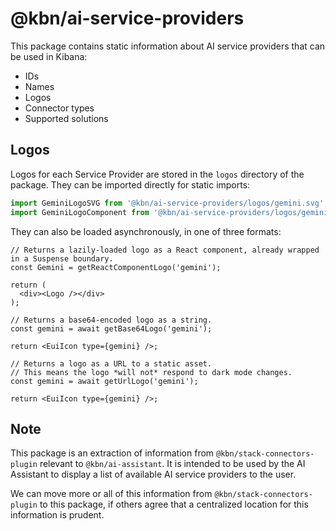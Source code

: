 # @kbn/ai-service-providers

This package contains static information about AI service providers that can be used in Kibana:

- IDs
- Names
- Logos
- Connector types
- Supported solutions

## Logos

Logos for each Service Provider are stored in the `logos` directory of the package.  They can be imported directly for static imports:

```ts
import GeminiLogoSVG from '@kbn/ai-service-providers/logos/gemini.svg';
import GeminiLogoComponent from '@kbn/ai-service-providers/logos/gemini';
```

They can also be loaded asynchronously, in one of three formats:

```tsx
// Returns a lazily-loaded logo as a React component, already wrapped in a Suspense boundary.
const Gemini = getReactComponentLogo('gemini');

return (
  <div><Logo /></div>
);

// Returns a base64-encoded logo as a string.
const gemini = await getBase64Logo('gemini');

return <EuiIcon type={gemini} />;

// Returns a logo as a URL to a static asset.
// This means the logo *will not* respond to dark mode changes.
const gemini = await getUrlLogo('gemini');

return <EuiIcon type={gemini} />;
```

## Note

This package is an extraction of information from `@kbn/stack-connectors-plugin` relevant to `@kbn/ai-assistant`.  It is intended to be used by the AI Assistant to display a list of available AI service providers to the user.

We can move more or all of this information from `@kbn/stack-connectors-plugin` to this package, if others agree that a centralized location for this information is prudent.